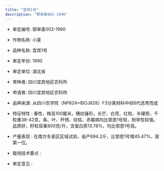```yaml
---
title: "宜宾1号"
description: "鄂审麦002-1990"
---
```

* 审定编号:  鄂审麦002-1990

*  作物名称:  小麦

*  品种名称:  宜宾1号

*  审定年份:  1990

*  审定单位:  湖北省

* 育种者:  四川宜宾地区农科所

*  申请者:  四川宜宾地区农科所

*  品种来源:  从四川农学院（NP824×IBOJ828）F3分离材料中经6代选育而成

*  特征特性 : 
春性，株高100厘米，穗纺锤形，长芒、白壳、红粒、半硬质，千粒重38-42克，条、叶、杆锈、纹枯、赤霉病均比鄂恩1号轻，耐旱性较强。品质好，籽粒容重800克/升，含蛋白质13.78%，均比鄂恩1号高。
 
*  产量表现 : 
在南方冬麦区区域试验，亩产694.2斤，比鄂恩1号增45.47%，居第一位。

*  栽培技术要点 : 


*  审定意见 : 

